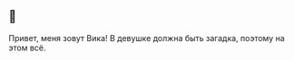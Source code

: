 ##  👋
Привет, меня зовут Вика!
В девушке должна быть загадка, поэтому на этом всё.

<!--
**VikaIz/VikaIz** is a ✨ _special_ ✨ repository because its `README.md` (this file) appears on your GitHub profile.



-->
